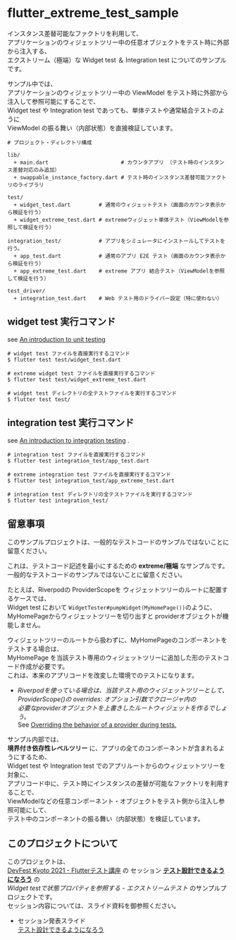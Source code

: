 # flutter_extreme_test_sample

インスタンス差替可能なファクトリを利用して、  
アプリケーションのウィジェットツリー中の任意オブジェクトをテスト時に外部から注入する、  
エクストリーム（極端）な Widget test ＆ Integration test についてのサンプルです。

サンプル中では、  
アプリケーションのウィジェットツリー中の ViewModel をテスト時に外部から注入して参照可能にすることで、  
Widget test や Integration test であっても、単体テストや通常結合テストのように  
ViewModel の振る舞い（内部状態）を直接検証しています。

```
# プロジェクト・ディレクトリ構成

lib/
  + main.dart                       # カウンタアプリ （テスト時のインスタンス差替対応のみ追加）
  + swappable_instance_factory.dart # テスト時のインスタンス差替可能ファクトリのライブラリ
 
test/
  + widget_test.dart         # 通常のウィジェットテスト（画面のカウンタ表示から検証を行う）
  + widget_extreme_test.dart # extremeウィジェット単体テスト（ViewModelを参照して検証を行う）
 
integration_test/            # アプリをシミュレータにインストールしてテストを行う。
  + app_test.dart            # 通常のアプリ E2E テスト（画面のカウンタ表示から検証を行う）
  + app_extreme_test.dart    # extreme アプリ 結合テスト（ViewModelを参照して検証を行う）

test_driver/
  + integration_test.dart    # Web テスト用のドライバー設定（特に使わない） 
```

## widget test 実行コマンド

see [An introduction to unit testing](https://flutter.dev/docs/cookbook/testing/unit/introduction)

```shell
# widget test ファイルを直接実行するコマンド
$ flutter test test/widget_test.dart

# extreme widget test ファイルを直接実行するコマンド
$ flutter test test/widget_extreme_test.dart
```

```shell
# widget test ディレクトリの全テストファイルを実行するコマンド
$ flutter test test/
```

## integration test 実行コマンド

see [An introduction to integration testing](https://flutter.dev/docs/cookbook/testing/integration/introduction) .

```shell
# integration test ファイルを直接実行するコマンド
$ flutter test integration_test/app_test.dart

# extreme integration test ファイルを直接実行するコマンド
$ flutter test integration_test/app_extreme_test.dart
```

```shell
# integration test ディレクトリの全テストファイルを実行するコマンド
$ flutter test integration_test/
```

## 留意事項
このサンプルプロジェクトは、一般的なテストコードのサンプルではないことに留意ください。

これは、テストコード記述を最小にするための **extreme/極端** なサンプルです。  
一般的なテストコードのサンプルではないことに留意ください。

たとえば、Riverpodの ProviderScopeを ウィジェットツリーのルートに配置するケースでは、  
Widget test において `WidgetTester#pumpWidget(MyHomePage())`のように、  
MyHomePageからウィジェットツリーを切り出すと providerオブジェクトが機能しません。

ウィジェットツリーのルートから扱わずに、MyHomePageのコンポーネントをテストする場合は、  
MyHomePage を当該テスト専用のウィジェットツリーに追加した形のテストコード作成が必要です。  
これは、本来のアプリコードを改変した環境でのテストになります。

* *Riverpodを使っている場合は、当該テスト用のウィジェットツリーとして、  
  ProviderScope()の overrides: オプション引数でクロージャ内の  
  必要なproviderオブジェクトを上書きしたルートウィジェットを作るでしょう。*  
  See [Overriding the behavior of a provider during tests.](https://riverpod.dev/docs/cookbooks/testing/#overriding-the-behavior-of-a-provider-during-tests)

サンプル内部では、  
**境界付き依存性レベルツリー** に、アプリの全てのコンポーネントが含まれるようにするため、  
Widget test や Integration test でのアプリルートからのウィジェットツリーを対象に、  
アプリコード中に、テスト時にインスタンスの差替が可能なファクトリを利用することで、  
ViewModelなどの任意コンポーネント・オブジェクトをテスト側から注入し参照可能にして、  
テスト中のコンポーネントの振る舞い（内部状態）を検証しています。


## このプロジェクトについて
このプロジェクトは、  
[DevFest Kyoto 2021 - Flutterテスト講座](https://gdgkyoto.connpass.com/event/226491/) の
セッション [**テスト設計できるようになろう**](https://drive.google.com/file/d/1OznsKYxa_VSkrAwuH2cqpf1ZHxBNsLEg/view?usp=sharing) の  
*Widget testで状態プロパティを参照する - エクストリームテスト* のサンプルプロジェクトです。  
セッション内容については、スライド資料を御参照ください。

* セッション発表スライド  
  [テスト設計できるようになろう](https://drive.google.com/file/d/1OznsKYxa_VSkrAwuH2cqpf1ZHxBNsLEg/view?usp=sharing)